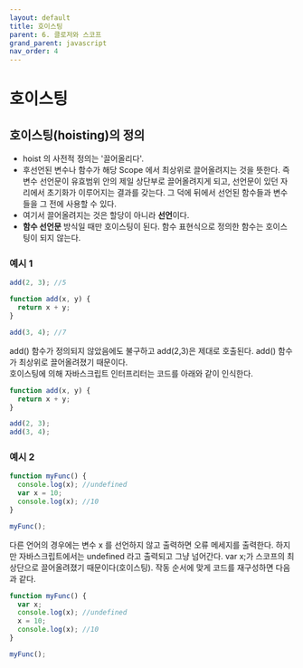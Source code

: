 ```yaml
---
layout: default
title: 호이스팅
parent: 6. 클로저와 스코프
grand_parent: javascript
nav_order: 4
---
```


# 호이스팅

## 호이스팅\(hoisting\)의 정의

* hoist 의 사전적 정의는 '끌어올리다'.
* 후선언된 변수나 함수가 해당 Scope 에서 최상위로 끌어올려지는 것을 뜻한다. 즉 변수 선언문이 유효범위 안의 제일 상단부로 끌어올려지게 되고, 선언문이 있던 자리에서 초기화가 이루어지는 결과를 갖는다. 그 덕에 뒤에서 선언된 함수들과 변수들을 그 전에 사용할 수 있다.
* 여기서 끌어올려지는 것은 할당이 아니라 **선언**이다.
* **함수 선언문** 방식일 때만 호이스팅이 된다. 함수 표현식으로 정의한 함수는 호이스팅이 되지 않는다.

### 예시 1

```javascript
add(2, 3); //5

function add(x, y) {
  return x + y;
}

add(3, 4); //7
```

add\(\) 함수가 정의되지 않았음에도 불구하고 add\(2,3\)은 제대로 호출된다. add\(\) 함수가 최상위로 끌어올려졌기 때문이다.  
호이스팅에 의해 자바스크립트 인터프리터는 코드를 아래와 같이 인식한다.

```javascript
function add(x, y) {
  return x + y;
}

add(2, 3);
add(3, 4);
```

### 예시 2

```javascript
function myFunc() {
  console.log(x); //undefined
  var x = 10;
  console.log(x); //10
}

myFunc();
```

다른 언어의 경우에는 변수 x 를 선언하지 않고 출력하면 오류 메세지를 출력한다. 하지만 자바스크립트에서는 undefined 라고 출력되고 그냥 넘어간다. var x;가 스코프의 최상단으로 끌어올려졌기 때문이다\(호이스팅\). 작동 순서에 맞게 코드를 재구성하면 다음과 같다.

```javascript
function myFunc() {
  var x;
  console.log(x); //undefined
  x = 10;
  console.log(x); //10
}

myFunc();
```

